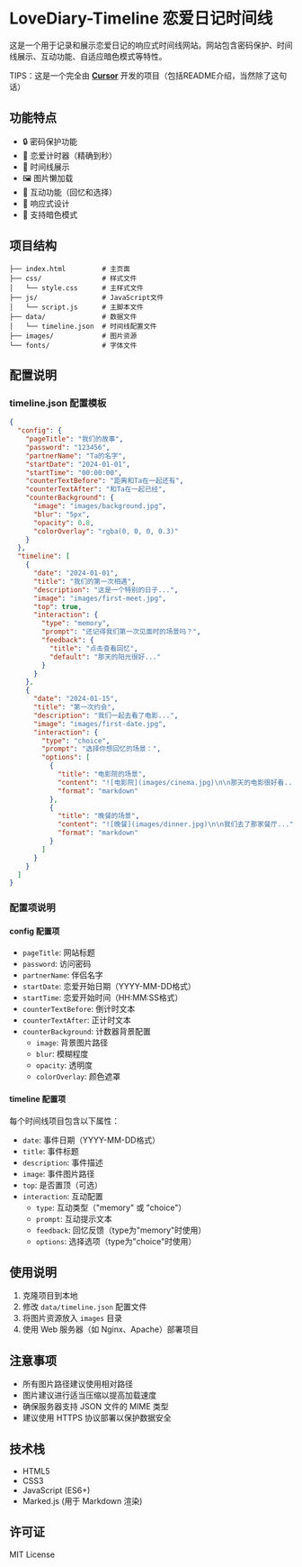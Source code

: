 # LoveDiary-Timeline 恋爱日记时间线

这是一个用于记录和展示恋爱日记的响应式时间线网站。网站包含密码保护、时间线展示、互动功能、自适应暗色模式等特性。

TIPS：这是一个完全由 [**Cursor**](https://www.cursor.com/) 开发的项目（包括README介绍，当然除了这句话）

## 功能特点

- 🔒 密码保护功能
- 📅 恋爱计时器（精确到秒）
- 📝 时间线展示
- 🖼️ 图片懒加载
- 💝 互动功能（回忆和选择）
- 📱 响应式设计
- 🌙 支持暗色模式

## 项目结构

```
├── index.html         # 主页面
├── css/               # 样式文件
│   └── style.css      # 主样式文件
├── js/                # JavaScript文件
│   └── script.js      # 主脚本文件
├── data/              # 数据文件
│   └── timeline.json  # 时间线配置文件
├── images/            # 图片资源
└── fonts/             # 字体文件
```

## 配置说明

### timeline.json 配置模板

```json
{
  "config": {
    "pageTitle": "我们的故事",
    "password": "123456",
    "partnerName": "Ta的名字",
    "startDate": "2024-01-01",
    "startTime": "00:00:00",
    "counterTextBefore": "距离和Ta在一起还有",
    "counterTextAfter": "和Ta在一起已经",
    "counterBackground": {
      "image": "images/background.jpg",
      "blur": "5px",
      "opacity": 0.8,
      "colorOverlay": "rgba(0, 0, 0, 0.3)"
    }
  },
  "timeline": [
    {
      "date": "2024-01-01",
      "title": "我们的第一次相遇",
      "description": "这是一个特别的日子...",
      "image": "images/first-meet.jpg",
      "top": true,
      "interaction": {
        "type": "memory",
        "prompt": "还记得我们第一次见面时的场景吗？",
        "feedback": {
          "title": "点击查看回忆",
          "default": "那天的阳光很好..."
        }
      }
    },
    {
      "date": "2024-01-15",
      "title": "第一次约会",
      "description": "我们一起去看了电影...",
      "image": "images/first-date.jpg",
      "interaction": {
        "type": "choice",
        "prompt": "选择你想回忆的场景：",
        "options": [
          {
            "title": "电影院的场景",
            "content": "![电影院](images/cinema.jpg)\n\n那天的电影很好看...",
            "format": "markdown"
          },
          {
            "title": "晚餐的场景",
            "content": "![晚餐](images/dinner.jpg)\n\n我们去了那家餐厅...",
            "format": "markdown"
          }
        ]
      }
    }
  ]
}
```

### 配置项说明

#### config 配置项

- `pageTitle`: 网站标题
- `password`: 访问密码
- `partnerName`: 伴侣名字
- `startDate`: 恋爱开始日期（YYYY-MM-DD格式）
- `startTime`: 恋爱开始时间（HH:MM:SS格式）
- `counterTextBefore`: 倒计时文本
- `counterTextAfter`: 正计时文本
- `counterBackground`: 计数器背景配置
  - `image`: 背景图片路径
  - `blur`: 模糊程度
  - `opacity`: 透明度
  - `colorOverlay`: 颜色遮罩

#### timeline 配置项

每个时间线项目包含以下属性：

- `date`: 事件日期（YYYY-MM-DD格式）
- `title`: 事件标题
- `description`: 事件描述
- `image`: 事件图片路径
- `top`: 是否置顶（可选）
- `interaction`: 互动配置
  - `type`: 互动类型（"memory" 或 "choice"）
  - `prompt`: 互动提示文本
  - `feedback`: 回忆反馈（type为"memory"时使用）
  - `options`: 选择选项（type为"choice"时使用）

## 使用说明

1. 克隆项目到本地
2. 修改 `data/timeline.json` 配置文件
3. 将图片资源放入 `images` 目录
4. 使用 Web 服务器（如 Nginx、Apache）部署项目

## 注意事项

- 所有图片路径建议使用相对路径
- 图片建议进行适当压缩以提高加载速度
- 确保服务器支持 JSON 文件的 MIME 类型
- 建议使用 HTTPS 协议部署以保护数据安全

## 技术栈

- HTML5
- CSS3
- JavaScript (ES6+)
- Marked.js (用于 Markdown 渲染)

## 许可证

MIT License
